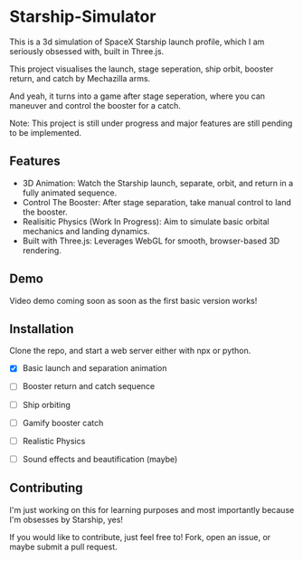 # Starship-Simulator

This is a 3d simulation of SpaceX Starship launch profile, which I am seriously obsessed with, built in Three.js.

This project visualises the launch, stage seperation, ship orbit, booster return, and catch by Mechazilla arms. 

And yeah, it turns into a game after stage seperation, where you can maneuver and control the booster for a catch.

Note: This project is still under progress and major features are still pending to be implemented.


## Features
- 3D Animation: Watch the Starship launch, separate, orbit, and return in a fully animated sequence.
- Control The Booster: After stage separation, take manual control to land the booster.
- Realisitic Physics (Work In Progress): Aim to simulate basic orbital mechanics and landing dynamics.
- Built with Three.js: Leverages WebGL for smooth, browser-based 3D rendering.

## Demo
Video demo coming soon as soon as the first basic version works!

## Installation

Clone the repo, and start a web server either with npx or python.

- [x] Basic launch and separation animation
- [ ] Booster return and catch sequence
- [ ] Ship orbiting
- [ ] Gamify booster catch
- [ ] Realistic Physics
- [ ] Sound effects and beautification (maybe)


## Contributing

I'm just working on this for learning purposes and most importantly because I'm obsesses by Starship, yes! 

If you would like to contribute, just feel free to! Fork, open an issue, or maybe submit a pull request. 
